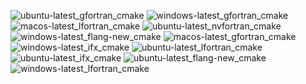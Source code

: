  ![ubuntu-latest_gfortran_cmake](https://img.shields.io/badge/ubuntu--latest_gfortran_cmake-failing-red) ![windows-latest_gfortran_cmake](https://img.shields.io/badge/windows--latest_gfortran_cmake-failing-red) ![macos-latest_lfortran_cmake](https://img.shields.io/badge/macos--latest_lfortran_cmake-failing-red) ![ubuntu-latest_nvfortran_cmake](https://img.shields.io/badge/ubuntu--latest_nvfortran_cmake-failing-red) ![windows-latest_flang-new_cmake](https://img.shields.io/badge/windows--latest_flang--new_cmake-failing-red) ![macos-latest_gfortran_cmake](https://img.shields.io/badge/macos--latest_gfortran_cmake-failing-red) ![windows-latest_ifx_cmake](https://img.shields.io/badge/windows--latest_ifx_cmake-failing-red) ![ubuntu-latest_lfortran_cmake](https://img.shields.io/badge/ubuntu--latest_lfortran_cmake-failing-red) ![ubuntu-latest_ifx_cmake](https://img.shields.io/badge/ubuntu--latest_ifx_cmake-failing-red) ![ubuntu-latest_flang-new_cmake](https://img.shields.io/badge/ubuntu--latest_flang--new_cmake-failing-red) ![windows-latest_lfortran_cmake](https://img.shields.io/badge/windows--latest_lfortran_cmake-failing-red)
